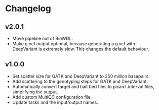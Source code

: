 Changelog
==========

<!--
Newest changes should be on top.

This document is user facing. Please word the changes in such a way
that users understand how the changes affect the new version.
-->

v2.0.1
---------------------------
+ Move pipeline out of BioWDL.
+ Make g.vcf output optional, because generating a g.vcf with DeepVariant is
extremely slow. This changes the default behaviour.

v1.0.0
---------------------------
+ Set scatter size for GATK and DeepVariant to 350 million basepairs.
+ Add scattering to the genotyping steps for GATK and DeepVariant.
+ Automatically convert target and bait bed files to picard .interval files,
    simplifying the output.
+ Add custom MultiQC configuration file.
+ Update tasks and the input/output names.
